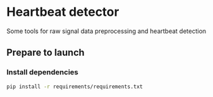 # Heartbeat detector

Some tools for raw signal data preprocessing and heartbeat detection

## Prepare to launch
### Install dependencies

```bash
pip install -r requirements/requirements.txt
```
